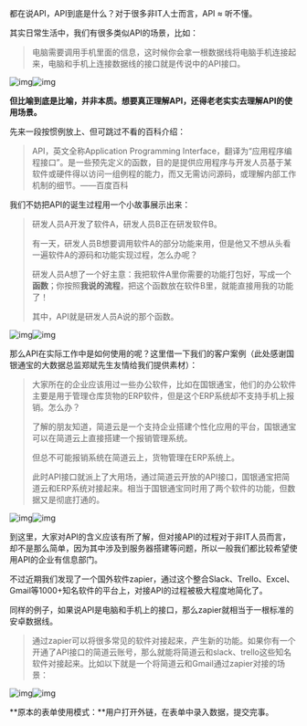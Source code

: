 都在说API，API到底是什么？对于很多非IT人士而言，API ≈ 听不懂。



其实日常生活中，我们有很多类似API的场景，比如：

> 电脑需要调用手机里面的信息，这时候你会拿一根数据线将电脑手机连接起来，电脑和手机上连接数据线的接口就是传说中的API接口。 

![img](https://pic1.zhimg.com/50/v2-c3e0af3bc3c7ec6a163a2e8b5b5d6695_hd.jpg)![img](https://pic1.zhimg.com/80/v2-c3e0af3bc3c7ec6a163a2e8b5b5d6695_hd.jpg)



**但比喻到底是比喻，并非本质。想要真正理解API，还得老老实实去理解API的使用场景。**



先来一段按惯例放上、但可跳过不看的百科介绍：

> API，英文全称Application Programming Interface，翻译为“应用程序编程接口”。是一些预先定义的函数，目的是提供应用程序与开发人员基于某软件或硬件得以访问一组例程的能力，而又无需访问源码，或理解内部工作机制的细节。——百度百科



我们不妨把API的诞生过程用一个小故事展示出来：

> 研发人员A开发了软件A，研发人员B正在研发软件B。
>
> 有一天，研发人员B想要调用软件A的部分功能来用，但是他又不想从头看一遍软件A的源码和功能实现过程，怎么办呢？
>
> 研发人员A想了一个好主意：我把软件A里你需要的功能打包好，写成一个**函数**；你按照**我说的流程**，把这个函数放在软件B里，就能直接用我的功能了！
>
> 其中，API就是研发人员A说的那个函数。 

![img](https://pic2.zhimg.com/50/v2-4160a3b3d7361a1d75fa0174f8e3e83e_hd.jpg)![img](https://pic2.zhimg.com/80/v2-4160a3b3d7361a1d75fa0174f8e3e83e_hd.jpg)

那么API在实际工作中是如何使用的呢？这里借一下我们的客户案例（此处感谢国银通宝的大数据总监郑斌先生友情给我们提供素材）：

> 大家所在的企业应该用过一些办公软件，比如在国银通宝，他们的办公软件主要是用于管理仓库货物的ERP软件，但是这个ERP系统却不支持手机上报销。怎么办？
>
> 了解的朋友知道，简道云是一个支持企业搭建个性化应用的平台，国银通宝可以在简道云上直接搭建一个报销管理系统。
>
> 但总不可能报销系统在简道云上，货物管理在ERP系统上。
>
> 此时API接口就派上了大用场，通过简道云开放的API接口，国银通宝把简道云和ERP系统对接起来。相当于国银通宝同时用了两个软件的功能，但数据又是彻底打通的。 

![img](https://pic1.zhimg.com/50/v2-4d72222097af263a1697b7bbb8bed40f_hd.jpg)![img](https://pic1.zhimg.com/80/v2-4d72222097af263a1697b7bbb8bed40f_hd.jpg)

到这里，大家对API的含义应该有所了解，但对接API的过程对于非IT人员而言，却不是那么简单，因为其中涉及到服务器搭建等问题，所以一般我们都比较希望使用API的企业有信息部门。



不过近期我们发现了一个国外软件zapier，通过这个整合Slack、Trello、Excel、Gmail等1000+知名软件的平台上，对接API的过程被极大程度地简化了。



同样的例子，如果说API是电脑和手机上的接口，那么zapier就相当于一根标准的安卓数据线。

> 通过zapier可以将很多常见的软件对接起来，产生新的功能。如果你有一个开通了API接口的简道云账号，那么就能将简道云和slack、trello这些知名软件对接起来。比如以下就是一个将简道云和Gmail通过zapier对接的场景： 

![img](https://pic2.zhimg.com/50/v2-d0acd08e253605e77907f5a466f3c341_hd.jpg)![img](https://pic2.zhimg.com/80/v2-d0acd08e253605e77907f5a466f3c341_hd.jpg)

**原本的表单使用模式：**用户打开外链，在表单中录入数据，提交完事。